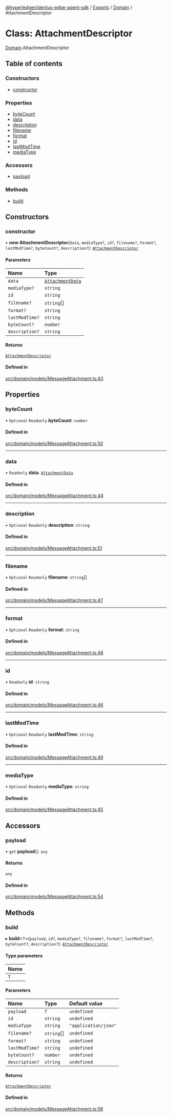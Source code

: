 [@hyperledger/identus-edge-agent-sdk](../README.md) / [Exports](../modules.md) / [Domain](../modules/Domain.md) / AttachmentDescriptor

# Class: AttachmentDescriptor

[Domain](../modules/Domain.md).AttachmentDescriptor

## Table of contents

### Constructors

- [constructor](Domain.AttachmentDescriptor.md#constructor)

### Properties

- [byteCount](Domain.AttachmentDescriptor.md#bytecount)
- [data](Domain.AttachmentDescriptor.md#data)
- [description](Domain.AttachmentDescriptor.md#description)
- [filename](Domain.AttachmentDescriptor.md#filename)
- [format](Domain.AttachmentDescriptor.md#format)
- [id](Domain.AttachmentDescriptor.md#id)
- [lastModTime](Domain.AttachmentDescriptor.md#lastmodtime)
- [mediaType](Domain.AttachmentDescriptor.md#mediatype)

### Accessors

- [payload](Domain.AttachmentDescriptor.md#payload)

### Methods

- [build](Domain.AttachmentDescriptor.md#build)

## Constructors

### constructor

• **new AttachmentDescriptor**(`data`, `mediaType?`, `id?`, `filename?`, `format?`, `lastModTime?`, `byteCount?`, `description?`): [`AttachmentDescriptor`](Domain.AttachmentDescriptor.md)

#### Parameters

| Name | Type |
| :------ | :------ |
| `data` | [`AttachmentData`](../modules/Domain.md#attachmentdata) |
| `mediaType?` | `string` |
| `id` | `string` |
| `filename?` | `string`[] |
| `format?` | `string` |
| `lastModTime?` | `string` |
| `byteCount?` | `number` |
| `description?` | `string` |

#### Returns

[`AttachmentDescriptor`](Domain.AttachmentDescriptor.md)

#### Defined in

[src/domain/models/MessageAttachment.ts:43](https://github.com/hyperledger/identus-edge-agent-sdk-ts/blob/7eadfa3c5dda4c81079844b2a47014b3c9b03dac/src/domain/models/MessageAttachment.ts#L43)

## Properties

### byteCount

• `Optional` `Readonly` **byteCount**: `number`

#### Defined in

[src/domain/models/MessageAttachment.ts:50](https://github.com/hyperledger/identus-edge-agent-sdk-ts/blob/7eadfa3c5dda4c81079844b2a47014b3c9b03dac/src/domain/models/MessageAttachment.ts#L50)

___

### data

• `Readonly` **data**: [`AttachmentData`](../modules/Domain.md#attachmentdata)

#### Defined in

[src/domain/models/MessageAttachment.ts:44](https://github.com/hyperledger/identus-edge-agent-sdk-ts/blob/7eadfa3c5dda4c81079844b2a47014b3c9b03dac/src/domain/models/MessageAttachment.ts#L44)

___

### description

• `Optional` `Readonly` **description**: `string`

#### Defined in

[src/domain/models/MessageAttachment.ts:51](https://github.com/hyperledger/identus-edge-agent-sdk-ts/blob/7eadfa3c5dda4c81079844b2a47014b3c9b03dac/src/domain/models/MessageAttachment.ts#L51)

___

### filename

• `Optional` `Readonly` **filename**: `string`[]

#### Defined in

[src/domain/models/MessageAttachment.ts:47](https://github.com/hyperledger/identus-edge-agent-sdk-ts/blob/7eadfa3c5dda4c81079844b2a47014b3c9b03dac/src/domain/models/MessageAttachment.ts#L47)

___

### format

• `Optional` `Readonly` **format**: `string`

#### Defined in

[src/domain/models/MessageAttachment.ts:48](https://github.com/hyperledger/identus-edge-agent-sdk-ts/blob/7eadfa3c5dda4c81079844b2a47014b3c9b03dac/src/domain/models/MessageAttachment.ts#L48)

___

### id

• `Readonly` **id**: `string`

#### Defined in

[src/domain/models/MessageAttachment.ts:46](https://github.com/hyperledger/identus-edge-agent-sdk-ts/blob/7eadfa3c5dda4c81079844b2a47014b3c9b03dac/src/domain/models/MessageAttachment.ts#L46)

___

### lastModTime

• `Optional` `Readonly` **lastModTime**: `string`

#### Defined in

[src/domain/models/MessageAttachment.ts:49](https://github.com/hyperledger/identus-edge-agent-sdk-ts/blob/7eadfa3c5dda4c81079844b2a47014b3c9b03dac/src/domain/models/MessageAttachment.ts#L49)

___

### mediaType

• `Optional` `Readonly` **mediaType**: `string`

#### Defined in

[src/domain/models/MessageAttachment.ts:45](https://github.com/hyperledger/identus-edge-agent-sdk-ts/blob/7eadfa3c5dda4c81079844b2a47014b3c9b03dac/src/domain/models/MessageAttachment.ts#L45)

## Accessors

### payload

• `get` **payload**(): `any`

#### Returns

`any`

#### Defined in

[src/domain/models/MessageAttachment.ts:54](https://github.com/hyperledger/identus-edge-agent-sdk-ts/blob/7eadfa3c5dda4c81079844b2a47014b3c9b03dac/src/domain/models/MessageAttachment.ts#L54)

## Methods

### build

▸ **build**\<`T`\>(`payload`, `id?`, `mediaType?`, `filename?`, `format?`, `lastModTime?`, `byteCount?`, `description?`): [`AttachmentDescriptor`](Domain.AttachmentDescriptor.md)

#### Type parameters

| Name |
| :------ |
| `T` |

#### Parameters

| Name | Type | Default value |
| :------ | :------ | :------ |
| `payload` | `T` | `undefined` |
| `id` | `string` | `undefined` |
| `mediaType` | `string` | `"application/json"` |
| `filename?` | `string`[] | `undefined` |
| `format?` | `string` | `undefined` |
| `lastModTime?` | `string` | `undefined` |
| `byteCount?` | `number` | `undefined` |
| `description?` | `string` | `undefined` |

#### Returns

[`AttachmentDescriptor`](Domain.AttachmentDescriptor.md)

#### Defined in

[src/domain/models/MessageAttachment.ts:58](https://github.com/hyperledger/identus-edge-agent-sdk-ts/blob/7eadfa3c5dda4c81079844b2a47014b3c9b03dac/src/domain/models/MessageAttachment.ts#L58)
